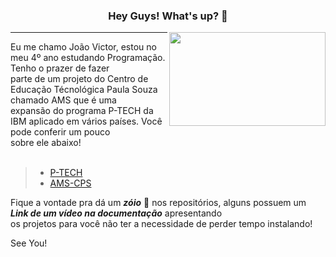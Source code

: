 
<h3 align="center">Hey Guys! What's up? 👋</h3>    
<img src="https://media.giphy.com/media/v1.Y2lkPTc5MGI3NjExYjN4dTlpNnlsNG1xM3d5eGx3OGszaGs4aWE1NTZhOGRpYzhnNTdtNyZlcD12MV9pbnRlcm5hbF9naWZfYnlfaWQmY3Q9Zw/krkrHAEodHgzP72rTI/giphy.gif" height="150px" width="250px" align="right">  
<hr align="center">
 Eu me chamo João Victor, estou no meu 4º ano estudando Programação. Tenho o prazer de fazer <br> parte de um projeto do 
 Centro de Educação Técnológica Paula Souza chamado AMS que é uma <br> expansão do programa P-TECH da IBM aplicado em vários países. 
 Você pode conferir um pouco <br> sobre  ele abaixo! <br>
<br>

> - [P-TECH](https://www.ibm.com/blogs/ibm-comunica/ibm-e-cps/)
> - [AMS-CPS](https://www.jorgestreet.com.br/cursos/mtec-desenvolvimento-de-sistemas/)


Fique a vontade pra dá um ***zóio*** 👀 nos repositórios, alguns possuem um ___Link de um vídeo na documentação___ apresentando <br> os projetos para você não ter a necessidade de perder tempo instalando! 

See You! 



<!--
**joaovsj/joaovsj** is a ✨ _special_ ✨ repository because its `README.md` (this file) appears on your GitHub profile.

Here are some ideas to get you started:

- 🔭 I’m currently working on ...
- 🌱 I’m currently learning ...
- 👯 I’m looking to collaborate on ...
- 🤔 I’m looking for help with ...
- 💬 Ask me about ...
- 📫 How to reach me: ...
- 😄 Pronouns: ...
- ⚡ Fun fact: ...
-->
